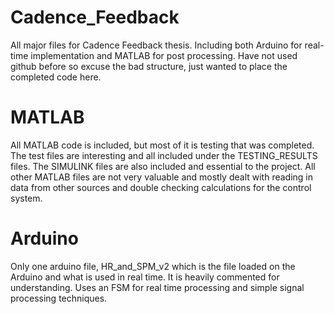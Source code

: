 # Cadence_Feedback
All major files for Cadence Feedback thesis. Including both Arduino for real-time implementation and MATLAB for post processing. Have not used github before so excuse the bad structure, just wanted to place the completed code here.

# MATLAB
All MATLAB code is included, but most of it is testing that was completed. The test files are interesting and all included under the TESTING_RESULTS files. The SIMULINK files are also included and essential to the project. All other MATLAB files are not very valuable and mostly dealt with reading in data from other sources and double checking calculations for the control system.

# Arduino
Only one arduino file, HR_and_SPM_v2 which is the file loaded on the Arduino and what is used in real time. It is heavily commented for understanding. Uses an FSM for real time processing and simple signal processing techniques. 
